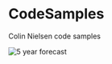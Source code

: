 # CodeSamples
Colin Nielsen code samples

![5 year forecast]('https://miro.medium.com/max/1200/1*mk1-6aYaf_Bes1E3Imhc0A.jpeg') 
